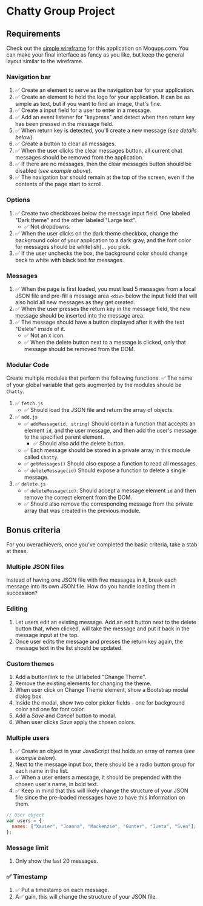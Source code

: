 # Chatty Group Project

## Requirements

Check out the [simple wireframe](https://app.moqups.com/chortlehoort/uGBbLbK46Y/view/page/a3bd0c733) for this application on Moqups.com. You can make your final interface as fancy as you like, but keep the general layout similar to the wireframe.

### Navigation bar

1. :white_check_mark: Create an element to serve as the navigation bar for your application.
1. :white_check_mark: Create an element to hold the logo for your application. It can be as simple as text, but if you want to find an image, that's fine.
1. :white_check_mark: Create a input field for a user to enter in a message.
1. :white_check_mark: Add an event listener for "keypress" and detect when then return key has been pressed in the message field.
1. :white_check_mark: When return key is detected, you'll create a new message (*see details below*).
1. :white_check_mark: Create a button to clear all messages.
1. :white_check_mark: When the user clicks the clear messages button, all current chat messages should be removed from the application.
1. :white_check_mark: If there are no messages, then the clear messages button should be disabled (*see example above*).
1. :white_check_mark: The navigation bar should remain at the top of the screen, even if the contents of the page start to scroll.

### Options

1. :white_check_mark: Create two checkboxes below the message input field. One labeled "Dark theme" and the other labeled "Large text".
   - :white_check_mark: Not dropdowns.
1. :white_check_mark: When the user clicks on the dark theme checkbox, change the background color of your application to a dark gray, and the font color for messages should be white(ish)... you pick.
1. :white_check_mark: If the user unchecks the box, the background color should change back to white with black text for messages.

### Messages

1. :white_check_mark: When the page is first loaded, you must load 5 messages from a local JSON file and pre-fill a message area `<div>` below the input field that will also hold all new messages as they get created.
1. :white_check_mark: When the user presses the return key in the message field, the new message should be inserted into the message area.
1. :white_check_mark: The message should have a button displayed after it with the text "Delete" inside of it.
   - :white_check_mark: Not an `X` icon.
   - :white_check_mark: When the delete button next to a message is clicked, only that message should be removed from the DOM.

### Modular Code

Create multiple modules that perform the following functions. :white_check_mark: The name of your global variable that gets augmented by the modules should be `Chatty`.

1. :white_check_mark: `fetch.js`
   - :white_check_mark: Should load the JSON file and return the array of objects.
1. :white_check_mark: `add.js`
   - :white_check_mark: `addMessage(id, string)` Should contain a function that accepts an element `id`, and the user message, and then add the user's message to the specified parent element.
     - :white_check_mark: Should also add the delete button.
   - :white_check_mark: Each message should be stored in a private array in this module called `Chatty`.
   - :white_check_mark: `getMessages()` Should also expose a function to read all messages.
   - :white_check_mark: `deleteMessage(id)` Should expose a function to delete a single message.
1. :white_check_mark: `delete.js`
   - :white_check_mark: `deleteMessage(id)`: Should accept a message element `id` and then remove the correct element from the DOM.
   - :white_check_mark: Should also remove the corresponding message from the private array that was created in the previous module.

## Bonus criteria

For you overachievers, once you've completed the basic criteria, take a stab at these.

### Multiple JSON files

Instead of having one JSON file with five messages in it, break each message into its own JSON file. How do you handle loading them in succession?

### Editing

1. Let users edit an existing message. Add an edit button next to the delete button that, when clicked, will take the message and put it back in the message input at the top.
1. Once user edits the message and presses the return key again, the message text in the list should be updated.

### Custom themes

1. Add a button/link to the UI labeled "Change Theme".
1. Remove the existing elements for changing the theme.
1. When user click on Change Theme element, show a Bootstrap modal dialog box.
1. Inside the modal, show two color picker fields - one for background color and one for font color.
1. Add a *Save* and *Cancel* button to modal.
1. When user clicks *Save* apply the chosen colors.

### Multiple users

1. :white_check_mark: Create an object in your JavaScript that holds an array of names (*see example below*).
1. Next to the message input box, there should be a radio button group for each name in the list.
1. :white_check_mark: When a user enters a message, it should be prepended with the chosen user's name, in bold text.
1. :white_check_mark: Keep in mind that this will likely change the structure of your JSON file since the pre-loaded messages have to have this information on them.

```js
// User object
var users = {
  names: ["Xavier", "Joanna", "Mackenzie", "Gunter", "Iveta", "Sven"];
};
```

### Message limit

1. Only show the last 20 messages.

### :white_check_mark: Timestamp

1. :white_check_mark: Put a timestamp on each message.
1. A:white_check_mark: gain, this will change the structure of your JSON file.

